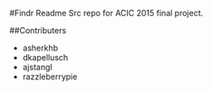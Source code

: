 #Findr Readme
Src repo for ACIC 2015 final project.

##Contributers
* asherkhb
* dkapellusch
* ajstangl
* razzleberrypie
